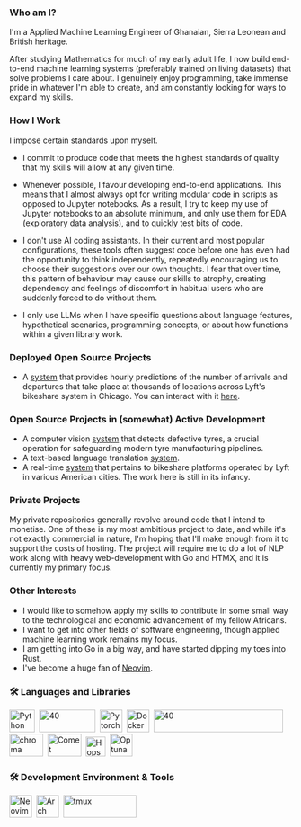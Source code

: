 ### Who am I?
I'm a Applied Machine Learning Engineer of Ghanaian, Sierra Leonean and British heritage. 

After studying Mathematics for much of my early adult life, I now build end-to-end machine learning systems (preferably trained on living datasets) that solve problems I care about. I genuinely enjoy programming, take immense pride in whatever I'm able to create, and am constantly looking for ways to expand my skills. 

### How I Work
I impose certain standards upon myself.
- I commit to produce code that meets the highest standards of quality that my skills will allow at any given time.
- Whenever possible, I favour developing end-to-end applications. This means that I almost always opt for writing modular code in scripts as opposed to Jupyter notebooks. As a result, I try to keep my use of Jupyter notebooks to an absolute minimum, and only use them for EDA (exploratory data analysis), and to quickly test bits of code.
- I don't use AI coding assistants. In their current and most popular configurations, these tools often suggest code before one has even had the opportunity to think independently, repeatedly encouraging us to choose their suggestions over our own thoughts. I fear that over time, this pattern of behaviour may cause our skills to atrophy, creating dependency and feelings of discomfort in habitual users who are suddenly forced to do without them.

- I only use LLMs when I have specific questions about language features, hypothetical scenarios, programming concepts, or about how functions within a given library work. 

### Deployed Open Source Projects
- A [system](https://github.com/kobinabrandon/Hourly-Divvy-Trip-Predictor) that provides hourly predictions of the number of arrivals and departures that take place at thousands of locations across Lyft's bikeshare system in Chicago. You can interact with it [here](https://melodious-wisdom-production-2431.up.railway.app/).

### Open Source Projects in (somewhat) Active Development
- A computer vision [system](https://github.com/kobinabrandon/automated-tyre-defect-detection) that detects defective tyres, a crucial operation for safeguarding modern tyre manufacturing pipelines.
- A text-based language translation [system](https://github.com/kobinabrandon/translate-with-transformers). 
- A real-time [system](https://github.com/kobinabrandon/real-time-systems-for-lyft-bikes) that pertains to bikeshare platforms operated by Lyft in various American cities. The work here is still in its infancy.

### Private Projects
My private repositories generally revolve around code that I intend to monetise. 
One of these is my most ambitious project to date, and while it's not exactly commercial in nature, I'm hoping that I'll make enough from it to support the costs of hosting. The project will require me to do a lot of NLP work along with heavy web-development with Go and HTMX, and it is currently my primary focus.

### Other Interests
- I would like to somehow apply my skills to contribute in some small way to the technological and economic advancement of my fellow Africans.
- I want to get into other fields of software engineering, though applied machine learning work remains my focus.
- I am getting into Go in a big way, and have started dipping my toes into Rust.
- I've become a huge fan of [Neovim](https://github.com/neovim/neovim).

### :hammer_and_wrench: Languages and Libraries
  <img src="https://pluspng.com/img-png/python-logo-png-open-2000.png" title="Python" alt="Python" width="45" height="40"/>&nbsp;
  <img src="https://lh3.googleusercontent.com/proxy/Ofs1hx1JNYmL2GtnNkUKwkwMvof6inKml1d-PPNIp9kkCFrZ0C5doDn8nL5Tr0iQiagTgTOrdkewXvGUpbdfUhAMfAdvFMEyVhOaGCOo3FVDsoi7t3u_kDI8oZ44s41vzwbh5BdacpPUsVQkRm0ErU23ZQq6T2UmEWw=w1200-h630-p-k-no-nu" title="Go" alt="40" width="100" height="40"/>&nbsp;
  <img src="https://upload.wikimedia.org/wikipedia/commons/1/10/PyTorch_logo_icon.svg" title="Pytorch" alt="Pytorch" width="40" height="40"/>&nbsp; 
  <img src="https://static-00.iconduck.com/assets.00/docker-icon-1024x1024-lfuwmavf.png" title="Docker" alt="Docker" width="40" height="40"/>&nbsp; 
  <img src="https://blog.langchain.ac.cn/content/images/2024/03/LangChain-logo.png" title="Langchain" alt="40" width="230" height="40"/>&nbsp;
  <img src="https://miro.medium.com/v2/resize:fit:793/0*RTW5byy6eH_eSWTP.png" title="ChromaDB" alt="chroma" width="60" height="40"/>&nbsp;
  <img src="https://www.comet.com/images/logo_comet_light.png" title="CometML" alt="Comet" width="60" height="40"/>&nbsp; 
  <img src="https://uploads-ssl.webflow.com/618ceae2a430c960c6f6b19a/61a77bd7a2e4345dc9c999ba_Hopsworks%20Icon%20Green.png" title="Hopsworks" alt="Hopsworks" width="35" height="35"/>&nbsp; 
  <img src="https://avatars.githubusercontent.com/u/57251745?s=400&v=4" title="Optuna" alt="Optuna" width="40" height="40"/>&nbsp; 

</div>

### :hammer_and_wrench: Development Environment & Tools
  <img src="https://raw.githubusercontent.com/neovim/neovim.github.io/64847b55443a3aff37ec07b3802ab9d0bbaf3d5e/logos/neovim-mark.svg" title="Neovim" alt="Neovim" width="40" height="40"/>&nbsp;
  <img src="https://wiki.installgentoo.com/images/f/f9/Arch-linux-logo.png" title="Arch Linux" alt="Arch" width="40" height="40"/>&nbsp;
  <img src="https://1.bp.blogspot.com/-4uQjU4OmCD8/XcUxqkNXhrI/AAAAAAAADmg/pBRDk3x4Se8wPgdn2NXnPA8pGrFGr1Y0wCLcBGAsYHQ/s1600/1920px-Tmux_logo.svg.png" title="Tmux" alt="tmux" width="130" height="40"/>&nbsp;
